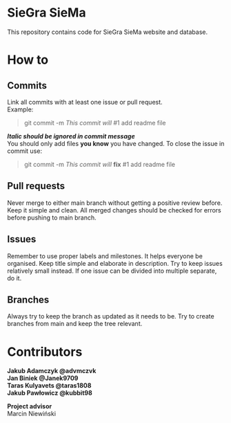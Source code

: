 # SieGra SieMa
This repository contains code for SieGra SieMa website and database. 

# How to
## Commits
Link all commits with at least one issue or pull request.  
Example: 
>git commit -m *This commit will* #1 add readme file  

***Italic should be ignored in commit message***  
You should only add files **you know** you have changed. 
To close the issue in commit use:
>git commit -m *This commit will* **fix** #1 add readme file  

## Pull requests
Never merge to either main branch without getting a positive review before. Keep it simple and clean. All merged changes should be checked for errors before pushing to main branch.  

## Issues
Remember to use proper labels and milestones. It helps everyone be organised. Keep title simple and elaborate in description. Try to keep issues relatively small instead.
If one issue can be divided into multiple separate, do it.

## Branches
Always try to keep the branch as updated as it needs to be. Try to create branches from main and keep the tree relevant.

# Contributors
**Jakub Adamczyk @advmczvk  
Jan Biniek @Janek9709  
Taras Kulyavets @taras1808  
Jakub Pawłowicz @kubbit98**  


**Project advisor**  
Marcin Niewiński
